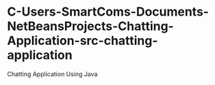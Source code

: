 # C-Users-SmartComs-Documents-NetBeansProjects-Chatting-Application-src-chatting-application
Chatting Application Using Java 
